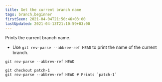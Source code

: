```yaml
---
title: Get the current branch name
tags: branch,beginner
firstSeen: 2021-04-04T21:50:46+03:00
lastUpdated: 2021-04-13T21:10:59+03:00
---
```


Prints the current branch name.

- Use `git rev-parse --abbrev-ref HEAD` to print the name of the current branch.

```shell
git rev-parse --abbrev-ref HEAD
```

```shell
git checkout patch-1
git rev-parse --abbrev-ref HEAD # Prints `patch-1`
```
